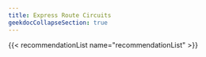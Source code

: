 ```yaml
---
title: Express Route Circuits
geekdocCollapseSection: true
---
```


{{< recommendationList name="recommendationList" >}}
